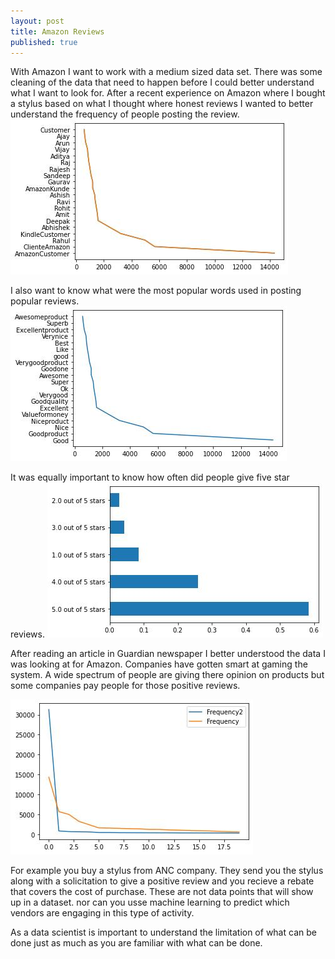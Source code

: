 ```yaml
---
layout: post
title: Amazon Reviews
published: true
---
```

With Amazon I want to work with a medium sized data set.  There was some cleaning of the data that need to happen before I could better understand what I want to look for.  After a recent experience on Amazon where I bought a stylus based on what I thought where honest reviews I wanted to better understand the frequency of people posting the review.
![Reviewers Amazon](/images/img_94.jpg)

I also want to know what were the most popular words used in posting popular reviews.
![Popular Amazon](/images/img_88.jpg)

It was equally important to know how often did people give five star reviews.
![Five Star Amazon](/images/img_83.jpg)

After reading an article in Guardian newspaper I better understood the data I was looking at for Amazon. Companies have gotten smart at gaming the system. A wide spectrum of people are giving there opinion on products but some companies pay people for those positive reviews.  

![Final Amazon](/images/img_95b.jpg)

For example you buy a stylus from ANC company.  They send you the stylus along with a solicitation to give a positive review and you recieve a rebate that covers the cost of purchase.  These are not data points that will show up in a dataset.  nor can you usse machine learning to predict which vendors are engaging in this type of activity.

As a data scientist is important to understand the limitation of what can be done just as much as you are familiar with what can be done.
